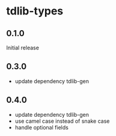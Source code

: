 # tdlib-types

## 0.1.0

Initial release

## 0.3.0

- update dependency tdlib-gen

## 0.4.0

- update dependency tdlib-gen
- use camel case instead of snake case
- handle optional fields
